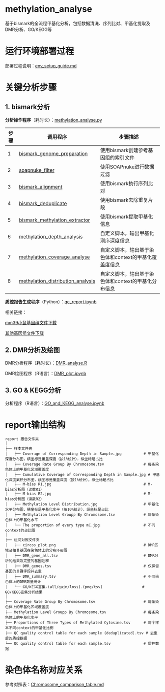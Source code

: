 # methylation_analyse
基于bismark的全流程甲基化分析，包括数据清洗、序列比对、甲基化提取及DMR分析、GO/KEGG等

# 运行环境部署过程

部署过程说明：[env_setup_guide.md](env_setup_guide.md)

# 关键分析步骤

## 1. bismark分析

**分析操作程序**（耗时长）：[methylation_analyse.py](methylation_analyse.py)

| 步骤 | 调用程序 | 步骤描述 |
|------|--------------------------------------------------|----------------------------------------------------|
| 1    | [bismark_genome_preparation](https://felixkrueger.github.io/Bismark/options/genome_preparation/) | 使用bismark创建参考基因组的索引文件                           |
| 2    | [soapnuke_filter](https://github.com/BGI-flexlab/SOAPnuke) | 使用SOAPnuke进行数据过滤                           |
| 3    | [bismark_alignment](https://felixkrueger.github.io/Bismark/options/alignment/) | 使用bismark执行序列比对                                       |
| 4    | [bismark_deduplicate](https://felixkrueger.github.io/Bismark/options/deduplication/) | 使用bismark去除重复片段                                       |
| 5    | [bismark_methylation_extractor](https://felixkrueger.github.io/Bismark/options/methylation_extraction/) | 使用bismark提取甲基化信息                                     |
| 6    | [methylation_depth_analysis](utils/methylation_depth_analysis) | 自定义脚本，输出甲基化测序深度信息                 |
| 7    | [methylation_coverage_analyse](utils/methylation_coverage_analyse) | 自定义脚本，输出基于染色体和context的甲基化覆盖度信息 |
| 8    | [methylation_distribution_analysis](utils/methylation_distribution_analysis) | 自定义脚本，输出基于染色体和context的甲基化分布信息   |


**质控报告生成程序**（Python）：[qc_report.ipynb](qc_report.ipynb)

相关链接：

[mm39小鼠基因组文件下载](https://www.ncbi.nlm.nih.gov/datasets/genome/GCF_000001635.27/) 

[其他基因组文件下载](https://www.ncbi.nlm.nih.gov/datasets/genome/)

## 2. DMR分析及绘图

DMR分析程序（耗时长）：[DMR_analyse.R](DMR_analyse.R)

DMR绘图程序（R语言）：[DMR_plot.ipynb](DMR_plot.ipynb)

## 3. GO & KEGG分析

分析程序（R语言）：[GO_and_KEGG_analyse.ipynb](GO_and_KEGG_analyse.ipynb)

# report输出结构
```
report 报告文件夹
│
├── 样本文件夹
│   ├── Coverage of Corresponding Depth in Sample.jpg          # 甲基化深度分布图，横坐标是覆盖深度（按1%统计），纵坐标是占比
│   ├── Coverage Rate Group By Chromosome.tsv                  # 每条染色体上的甲基化区域覆盖度
│   ├── Cumulative Coverage of Corresponding Depth in Sample.jpg # 甲基化深度累积分布图，横坐标是覆盖深度（按1%统计），纵坐标是占比
│   ├── M-bias R1.jpg                                          # M-bias分析图（读数R1）
│   ├── M-bias R2.jpg                                          # M-bias分析图（读数R2）
│   ├── Methylation Level Distribution.jpg                     # 甲基化水平分布图，横坐标是甲基化水平（按10%统计），纵坐标是占比
│   ├── Methylation Level Groupp By Chromosome.tsv             # 每条染色体上的甲基化水平
│   └── The proportion of every type mC.jpg                    # 不同context的占比图
│
├── 组间对照文件夹
│   ├── circos_plot.png                                        # DMR区域及相关基因在染色体上的分布环形图
│   ├── DMR_gene_all.tsv                                       # DMR分析的结果及完整的基因注释
│   ├── DMR_genes.tsv                                          # 仅保留基因的关键字段并去重
│   ├── DMR_summary.tsv                                        # 不同染色体上的DMR数量统计
│   └── GO/KEGG富集-(all/gain/loss).(png/tsv)                  # GO/KEGG富集分析结果
│
├── Coverage Rate Group By Chromosome.tsv                      # 每条染色体上的甲基化区域覆盖度
├── Methylation Level Groupp By Chromosome.tsv                 # 每条染色体上的甲基化水平
├── Proportions of Three Types of Methylated Cytosine.tsv      # 每个样本不同context的甲基化比例
├── QC quality control table for each sample (deduplicated).tsv # 去重后的质控数据
└── QC quality control table for each sample.tsv               # 质控数据
```

# 染色体名称对应关系
参考对照表：[Chromosome_comparison_table.md](Chromosome_comparison_table.md)

